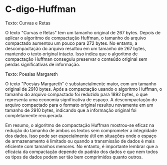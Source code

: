 # C-digo-Huffman

Texto: Curvas e Retas

O texto "Curvas e Retas" tem um tamanho original de 267 bytes. Depois de aplicar o algoritmo de compactação Huffman, o tamanho do arquivo compactado aumentou um pouco para 272 bytes. No entanto, a descompactação do arquivo resultou em um tamanho de 267 bytes, mantendo o texto original intacto. Isso indica que o algoritmo de compactação Huffman conseguiu preservar o conteúdo original sem perdas significativas de informação.

Texto: Poesias Margareth

O texto "Poesias Margareth" é substancialmente maior, com um tamanho original de 2910 bytes. Após a compactação usando o algoritmo Huffman, o tamanho do arquivo compactado foi reduzido para 1892 bytes, o que representa uma economia significativa de espaço. A descompactação do arquivo compactado para o formato original resultou novamente em um tamanho de 2910 bytes, indicando que a informação original foi completamente recuperada.

Em resumo, o algoritmo de compactação Huffman mostrou-se eficaz na redução do tamanho de ambos os textos sem comprometer a integridade dos dados. Isso pode ser especialmente útil em situações onde o espaço de armazenamento é limitado ou quando a transmissão de dados é mais eficiente com tamanhos menores. No entanto, é importante lembrar que a eficácia da compactação depende do padrão dos dados e que nem todos os tipos de dados podem ser tão bem comprimidos quanto outros.



